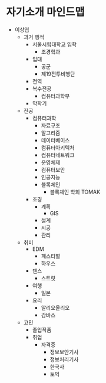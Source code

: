 # 자기소개 마인드맵

- 이상엽
  - 과거 행적
    - 서울시립대학교 입학
      - 조경학과
    - 입대
      - 공군
      - 제19전투비행단
    - 전역
    - 복수전공
      - 컴퓨터과학부
    - 막학기
  - 전공
    - 컴퓨터과학
      - 자료구조
      - 알고리즘
      - 데이터베이스
      - 컴퓨터아키텍처
      - 컴퓨터네트워크
      - 운영체제
      - 컴퓨터보안
      - 인공지능
      - 블록체인
        - 블록체인 학회 TOMAK
    - 조경
      - 계획
        - GIS
      - 설계
      - 시공
      - 관리
  - 취미
    - EDM
      - 페스티벌
      - 하우스
    - 댄스
      - 스트릿
    - 여행
      - 일본
    - 요리
      - 알리오올리오
      - 감바스
  - 고민
    - 졸업작품
    - 취업
      - 자격증
        - 정보보안기사
        - 정보처리기사
        - 한국사
        - 토익

